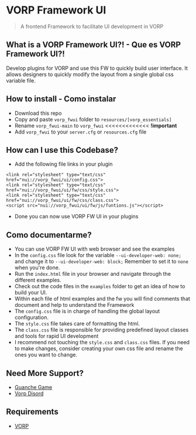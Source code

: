 # VORP Framework UI
> A frontend Framework to facilitate UI development in VORP

## What is a VORP Framework UI?! - Que es VORP Framework UI?!
Develop plugins for VORP and use this FW to quickly build user interface. It allows designers to quickly modify the layout from a single global css variable file.

## How to install - Como instalar
* Download this repo
* Copy and paste `vorp_fwui` folder to `resources/[vorp_essentials]`
* Rename `vorp_fwui-main` to `vorp_fwui` <<<<<<<<<<<<< **!important**
* Add `vorp_fwui` to your `server.cfg` or `resources.cfg` file

## How can I use this Codebase?
* Add the following file links in your plugin
```
<link rel="stylesheet" type="text/css" href="nui://vorp_fwui/ui/config.css">
<link rel="stylesheet" type="text/css" href="nui://vorp_fwui/ui/fw/css/style.css">
<link rel="stylesheet" type="text/css" href="nui://vorp_fwui/ui/fw/css/class.css">
<script src="nui://vorp_fwui/ui/fw/js/funtions.js"></script>
```
* Done you can now use VORP FW UI in your plugins

## Como documentarme?
* You can use VORP FW UI with web browser and see the examples
* In the `config.css` file look for the variable `--ui-developer-web: none; ` and change it to `--ui-developer-web: block;` Remember to set it to `none` when you're done.
* Run the `index.html` file in your browser and navigate through the different examples.
* Check out the code files in the `examples` folder to get an idea of how to build your UI.
* Within each file of html examples and the fw you will find comments that document and help to understand the Framework
* The `config.css` file is in charge of handling the global layout configuration.
* The `style.css` file takes care of formatting the html.
* The `class.css` file is responsible for providing predefined layout classes and tools for rapid UI development
* I recommend not touching the `style.css` and `class.css` files. If you need to make changes, consider creating your own css file and rename the ones you want to change.

## Need More Support? 
- [Guanche Game](https://discord.gg/fjAfmVgf5B)
- [Vorp Disord](https://discord.gg/DHGVAbCj7N)

## Requirements
- [VORP](https://github.com/VORPCORE/)
